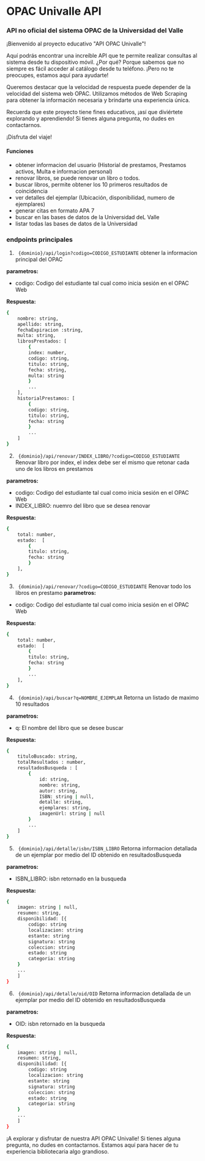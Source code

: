 # OPAC  Univalle API

### API no oficial del sistema OPAC de la Universidad del Valle

¡Bienvenido al proyecto educativo "API OPAC Univalle"!


Aquí podrás encontrar una increíble API que te permite realizar consultas al sistema desde tu dispositivo móvil. ¿Por qué? Porque sabemos que no siempre es fácil acceder al catálogo desde tu teléfono. ¡Pero no te preocupes, estamos aquí para ayudarte!


Queremos destacar que la velocidad de respuesta puede depender de la velocidad del sistema web OPAC. Utilizamos métodos de Web Scraping para obtener la información necesaria y brindarte una experiencia única.


Recuerda que este proyecto tiene fines educativos, ¡así que diviértete explorando y aprendiendo! Si tienes alguna pregunta, no dudes en contactarnos.


¡Disfruta del viaje!

#### Funciones

- obtener informacion del usuario (Historial de prestamos, Prestamos activos, Multa e informacion personal)
- renovar libros, se puede renovar un libro o todos.
- buscar libros, permite obtener los 10 primeros resultados de coincidencia
- ver detalles del ejemplar (Ubicación, disponibilidad, numero de ejemplares)
- generar citas en formato APA 7
- buscar en las bases de datos de la Universidad deL Valle
- listar todas las bases de datos de la Universidad
 

### endpoints principales

1. ` {dominio}/api/login?codigo=CODIGO_ESTUDIANTE`
obtener la informacion principal del OPAC

**parametros:**
- codigo: Codigo del estudiante tal cual como inicia sesión en el OPAC Web

**Respuesta:**

```sh
{
    nombre: string,
    apellido: string,
    fechaExpiracion :string,
    multa: string,
    librosPrestados: [
        {
        index: number,
        codigo: string,
        titulo: string,
        fecha: string,
        multa: string
        }
        ...
    ],
    historialPrestamos: [
        {
        codigo: string,
        titulo: string,
        fecha: string
        }
        ...
    ]
}
```

2. ` {dominio}/api/renovar/INDEX_LIBRO/?codigo=CODIGO_ESTUDIANTE`
Renovar libro por index, el index debe ser el mismo que retonar cada uno de los libros en prestamos

**parametros:**
- codigo: Codigo del estudiante tal cual como inicia sesión en el OPAC Web
- INDEX_LIBRO: nuemro del libro que se desea renovar

**Respuesta:**    
```sh
{
    total: number,
    estado:  [
        {
        titulo: string,
        fecha: string
        }
    ],
}
```


3. ` {dominio}/api/renovar/?codigo=CODIGO_ESTUDIANTE`
Renovar todo los libros en prestamo
**parametros:**
- codigo: Codigo del estudiante tal cual como inicia sesión en el OPAC Web

**Respuesta:**    
```sh
{
    total: number,
    estado:  [
        {
        titulo: string,
        fecha: string
        }
        ...
    ],
}
```

4. ` {dominio}/api/buscar?q=NOMBRE_EJEMPLAR`
Retorna un listado de maximo 10 resultados

**parametros:**
- q: El nombre del libro que se desee buscar

**Respuesta:**    
```sh
{
    tituloBuscado: string,
    totalResultados : number,
    resultadosBusqueda : [
        {
            id: string,
            nombre: string,
            autor: string,
            ISBN: string | null,
            detalle: string,
            ejemplares: string,
            imagenUrl: string | null
        }
        ...
    ]
}
```

5. ` {dominio}/api/detalle/isbn/ISBN_LIBRO`
Retorna informacion detallada de un ejemplar por medio del ID obtenido en resultadosBusqueda

**parametros:**
- ISBN_LIBRO: isbn retornado en la busqueda

**Respuesta:**    
```sh
{
    imagen: string | null,
    resumen: string,
    disponibilidad: [{
        codigo: string
        localizacion: string
        estante: string
        signatura: string
        coleccion: string
        estado: string
        categoria: string
    }
    ...
    ]
}
```

6. ` {dominio}/api/detalle/oid/OID`
Retorna informacion detallada de un ejemplar por medio del ID obtenido en resultadosBusqueda

**parametros:**
- OID: isbn retornado en la busqueda

**Respuesta:**    
```sh
{
    imagen: string | null,
    resumen: string,
    disponibilidad: [{
        codigo: string
        localizacion: string
        estante: string
        signatura: string
        coleccion: string
        estado: string
        categoria: string
    }
    ...
    ]
}
```

¡A explorar y disfrutar de nuestra API OPAC Univalle! Si tienes alguna pregunta, no dudes en contactarnos. Estamos aquí para hacer de tu experiencia bibliotecaria algo grandioso. 